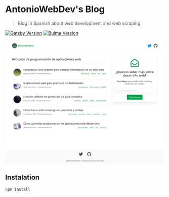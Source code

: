 # AntonioWebDev's Blog
> Blog in Spanish about web development and web scraping.

[![Gatsby Version][gastby-image]][gastby-url]
[![Bulma Version][bulma-image]][bulma-url]

![](header-blog.png)

## Instalation

```sh
npm install
```

[gastby-image]: https://img.shields.io/badge/gatsbyJS-v2.21.33-orange
[gastby-url]: https://www.gatsbyjs.org/
[bulma-image]: https://img.shields.io/badge/bulma-v0.8.2-orange
[bulma-url]: https://bulma.io/

